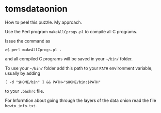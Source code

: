 # tomsdataonion
How to peel this puzzle. My approach.

Use the Perl program `makeAllCprogs.pl` to compile all C programs.

Issue the command as

`>$ perl makeAllCprogs.pl .`

and all compiled C programs will be saved in your `~/bin/` folder.

To use your `~/bin/` folder add this path to your `PATH` environment variable, usually by adding 

`[ -d "$HOME/bin" ] && PATH="$HOME/bin:$PATH"`

to your `.bashrc` file.

For Informtion about going through the layers of the data onion read the file `howto_info.txt`.

